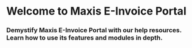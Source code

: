 # Welcome to Maxis E-Invoice Portal
### Demystify Maxis E-Invoice Portal with our help resources. Learn how to use its features and modules in depth.